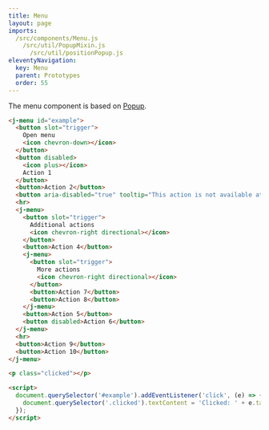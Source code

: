 ```yaml
---
title: Menu
layout: page
imports:
  /src/components/Menu.js
    /src/util/PopupMixin.js
      /src/util/positionPopup.js
eleventyNavigation:
  key: Menu
  parent: Prototypes
  order: 55
---
```


The menu component is based on [Popup](/prototypes/popup).

<render-example></render-example>
```html
<j-menu id="example">
  <button slot="trigger">
    Open menu
    <icon chevron-down></icon>
  </button>
  <button disabled>
    <icon plus></icon>
    Action 1
  </button>
  <button>Action 2</button>
  <button aria-disabled="true" tooltip="This action is not available at the moment">Action 3</button>
  <hr>
  <j-menu>
    <button slot="trigger">
      Additional actions
      <icon chevron-right directional></icon>
    </button>
    <button>Action 4</button>
    <j-menu>
      <button slot="trigger">
        More actions
        <icon chevron-right directional></icon>
      </button>
      <button>Action 7</button>
      <button>Action 8</button>
    </j-menu>
    <button>Action 5</button>
    <button disabled>Action 6</button>
  </j-menu>
  <hr>
  <button>Action 9</button>
  <button>Action 10</button>
</j-menu>

<p class="clicked"></p>

<script>
  document.querySelector('#example').addEventListener('click', (e) => {
    document.querySelector('.clicked').textContent = 'Clicked: ' + e.target.textContent;
  });
</script>
```

<!--
TODO: Instead of relying on a dynamically generated svg that you hover over, use the distance of the pointer from the submenu is an indication if the user is moving towards it. If the user continues to move closer within a 300ms timer, then keep the menu open and ignore events on other menu items.

Inspiration: https://www.youtube.com/watch?v=o0NtjY17v5w

-->
